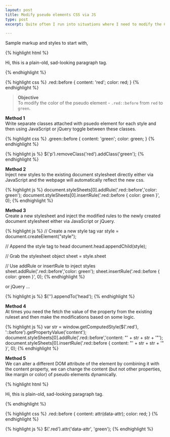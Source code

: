 ```yaml
---
layout: post
title: Modify pseudo elements CSS via JS
type: post
excerpt: Quite often I run into situations where I need to modify the CSS styles of the pseudo elements dynamically. This post shows you different ways in which it can be done!

---
```


Sample markup and styles to start with,

{% highlight html %}
<p class="red">Hi, this is a plain-old, sad-looking paragraph tag.</p>
{% endhighlight %}

{% highlight css %}
.red::before {
    content: 'red';
    color: red;
}
{% endhighlight %}

> **Objective**  
  To modify the color of the pseudo element - `.red::before` from `red` to `green`.

**Method 1**  
Write separate classes attached with psuedo element for each style and then using JavaScript or jQuery toggle between these classes.

{% highlight css %}
.green::before {
    content: 'green';
    color: green;
}
{% endhighlight %}

{% highlight js %}
$('p').removeClass('red').addClass('green');
{% endhighlight %}
  
**Method 2**  
Inject new styles to the existing document stylesheet directly either via JavaScript and the webpage will automatically reflect the new css.

{% highlight js %}
document.styleSheets[0].addRule('.red::before','color: green');
document.styleSheets[0].insertRule('.red::before { color: green }', 0);
{% endhighlight %}

**Method 3**  
Create a new stylesheet and inject the modified rules to the newly created document stylesheet either via JavaScript or jQuery.

{% highlight js %}
// Create a new style tag
var style = document.createElement("style");

// Append the style tag to head
document.head.appendChild(style);

// Grab the stylesheet object
sheet = style.sheet

// Use addRule or insertRule to inject styles
sheet.addRule('.red::before','color: green');
sheet.insertRule('.red::before { color: green }', 0);
{% endhighlight %}

or jQuery ...

{% highlight js %}
$('<style>.red::before{color:green}</style>').appendTo('head');
{% endhighlight %}

**Method 4**  
At times you need the fetch the value of the property from the existing ruleset and then make the modifications based on some logic.

{% highlight js %}
var str = window.getComputedStyle($('.red'), '::before').getPropertyValue('content');
document.styleSheets[0].addRule('.red::before','content: "' + str + str + '"');
document.styleSheets[0].insertRule('.red::before { content: "' + str + str + '" }', 0);
{% endhighlight %}

**Method 5**  
We can alter a different DOM attribute of the element by combining it with the content property, we can change the content (but not other properties, like margin or color) of pseudo elements dynamically.

{% highlight html %}
<p class="red" data-attr="red">Hi, this is plain-old, sad-looking paragraph tag.</p>
{% endhighlight %}

{% highlight css %}
.red::before {
    content: attr(data-attr);
    color: red;
}
{% endhighlight %}

{% highlight js %}
$('.red').attr('data-attr', 'green');
{% endhighlight %}